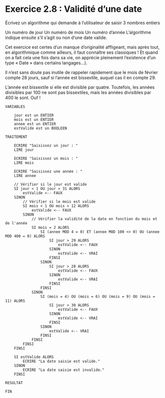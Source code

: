 # Exercice 2.8 : Validité d’une date
Écrivez un algorithme qui demande à l’utilisateur de saisir 3 nombres entiers

Un numéro de jour
Un numéro de mois
Un numéro d’année
L’algorithme indique ensuite s’il s’agit ou non d’une date valide.

Cet exercice est certes d’un manque d’originalité affligeant, mais après tout, en algorithmique comme ailleurs, il faut connaître ses classiques ! Et quand on a fait cela une fois dans sa vie, on apprécie pleinement l’existence d’un type « Date » dans certains langages…).

Il n’est sans doute pas inutile de rappeler rapidement que le mois de février compte 28 jours, sauf si l’année est bissextile, auquel cas il en compte 29.

L’année est bissextile si elle est divisible par quatre. Toutefois, les années divisibles par 100 ne sont pas bissextiles, mais les années divisibles par 400 le sont. Ouf !


````
VARIABLES

	jour est un ENTIER
	mois est un ENTIER
	annee est un ENTIER
	estValide est un BOOLEEN

TRAITEMENT

	ECRIRE "Saisissez un jour : "
	LIRE jour

	ECRIRE "Saisissez un mois : "
	LIRE mois

	ECRIRE "Saisissez une année : "
	LIRE annee

	// Vérifier si le jour est valide
	SI jour < 1 OU jour > 31 ALORS
		estValide <-- FAUX
	SINON
		// Vérifier si le mois est valide
		SI mois < 1 OU mois > 12 ALORS
			estValide <-- FAUX
		SINON
			// Vérifier la validité de la date en fonction du mois et de l'année
			SI mois = 2 ALORS
				SI (annee MOD 4 = 0) ET (annee MOD 100 <> 0) OU (annee MOD 400 = 0) ALORS
					SI jour > 29 ALORS
						estValide <-- FAUX
					SINON
						estValide <-- VRAI
					FINSI
				SINON
					SI jour > 28 ALORS
						estValide <-- FAUX
					SINON
						estValide <-- VRAI
					FINSI
				FINSI
			SINON
				SI (mois = 4) OU (mois = 6) OU (mois = 9) OU (mois = 11) ALORS
					SI jour > 30 ALORS
						estValide <-- FAUX
					SINON
						estValide <-- VRAI
					FINSI
				SINON
					estValide <-- VRAI
				FINSI
			FINSI
		FINSI
	FINSI

	SI estValide ALORS
		ECRIRE "La date saisie est valide."
	SINON
		ECRIRE "La date saisie est invalide."
	FINSI

RESULTAT

FIN

````